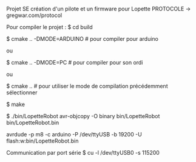Projet SE
création d'un pilote et un firmware pour Lopette
PROTOCOLE -> gregwar.com/protocol

Pour compiler le projet :
$ cd build


$ cmake .. -DMODE=ARDUINO # pour compiler pour arduino

ou

$ cmake .. -DMODE=PC      # pour compiler pour son ordi

ou

$ cmake ..                # pour utiliser le mode de compilation précédemment sélectionner

$ make

$ ./bin/LopetteRobot
avr-objcopy -O binary bin/LopetteRobot bin/LopetteRobot.bin

avrdude -p m8 -c arduino -P /dev/ttyUSB -b 19200  -U flash:w:bin/LopetteRobot.bin

Communication par port série
$ cu -l /dev/ttyUSB0 -s 115200

